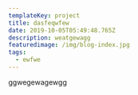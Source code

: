 ```yaml
---
templateKey: project
title: dasfeqwfew
date: 2019-10-05T05:49:48.765Z
description: weatgewagg
featuredimage: /img/blog-index.jpg
tags:
  - ewfwe
---
```

ggwegewagewgg

